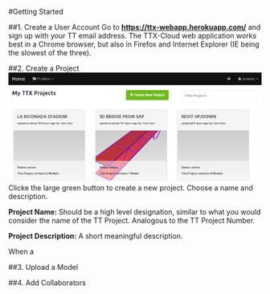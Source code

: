 #Getting Started

##1. Create a User Account
Go to **https://ttx-webapp.herokuapp.com/** and sign up with your TT email address.
The TTX-Cloud web application works best in a Chrome browser, but also in Firefox and Internet Explorer (IE being the slowest of the three).

##2. Create a Project
![](images/GettingStarted/GS_createProject1.PNG)
Clicke the large green button to create a new project. Choose a name and description.

**Project Name:** Should be a high level designation, similar to what you would consider the name of the TT Project. Analogous to the TT Project Number.

**Project Description:** A short meaningful description. 

When a 

##3. Upload a Model


##4. Add Collaborators

